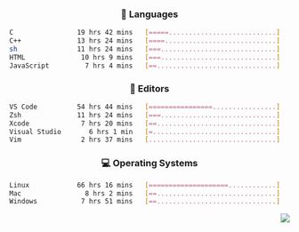 <!--
<p align="center">
  <img height="50" src="https://cdn.simpleicons.org/c/81c8be" title="clang" alt="clang">
  <img height="50" src="https://cdn.simpleicons.org/c++/81c8be" title="cpp" alt="cpp">
  <img height="50" src="https://cdn.simpleicons.org/arm/81c8be" title="arm" alt="arm">
  <img height="50" src="https://cdn.simpleicons.org/stmicroelectronics/81c8be" title="stmicroelectronics" alt="stmicroelectronics">
  <img height="50" src="https://cdn.simpleicons.org/raspberrypi/81c8be" title="raspberrypi" alt="raspberrypi">
  <img height="50" src="https://cdn.simpleicons.org/cmake/81c8be" title="cmake" alt="cmake">
  <img height="50" src="https://cdn.simpleicons.org/gnubash/81c8be" title="gnubash" alt="gnubash">
</p>
-->

<!--START_SECTION:wakatime_gen-->
<div align="center">

### :hammer: Languages

```sh
C                19 hrs 42 mins   [=====...........................]    23.99%
C++              13 hrs 24 mins   [====............................]    16.33%
sh               11 hrs 24 mins   [===.............................]    13.89%
HTML              10 hrs 9 mins   [===.............................]    12.36%
JavaScript         7 hrs 4 mins   [==..............................]     8.61%
```

</div>

<div align="center">

### :floppy_disk: Editors

```sh
VS Code          54 hrs 44 mins   [================................]    66.62%
Zsh              11 hrs 24 mins   [===.............................]    13.89%
Xcode             7 hrs 20 mins   [==..............................]     8.93%
Visual Studio       6 hrs 1 min   [=...............................]     7.32%
Vim               2 hrs 37 mins   [................................]     3.19%
```

</div>

<div align="center">

### :computer: Operating Systems

```sh
Linux            66 hrs 16 mins   [====================............]    80.65%
Mac                8 hrs 2 mins   [==..............................]     9.78%
Windows           7 hrs 51 mins   [==..............................]     9.57%
```

</div>


<!--END_SECTION:wakatime_gen-->

<div align="right">

[![](https://komarev.com/ghpvc/?username=luswdev&color=283044&style=for-the-badge&label=visiters)](https://github.com/luswdev)

</div>
